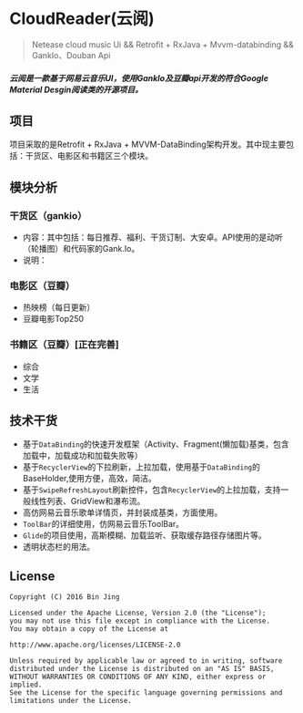 # CloudReader(云阅)

> Netease cloud music Ui && Retrofit + RxJava + Mvvm-databinding && GankIo、Douban Api 

##### 云阅是一款基于网易云音乐UI，使用GankIo及豆瓣api开发的符合Google Material Desgin阅读类的开源项目。

## 项目

项目采取的是Retrofit + RxJava + MVVM-DataBinding架构开发。其中现主要包括：干货区、电影区和书籍区三个模块。



## 模块分析
### 干货区（gankio）
 - 内容：其中包括：每日推荐、福利、干货订制、大安卓。API使用的是动听（轮播图）和代码家的Gank.Io。
 - 说明：

### 电影区（豆瓣）
 - 热映榜（每日更新）
 - 豆瓣电影Top250

### 书籍区（豆瓣）[正在完善]
 - 综合
 - 文学
 - 生活

## 技术干货
 - 基于``DataBinding``的快速开发框架（Activity、Fragment(懒加载)基类，包含 加载中，加载成功和加载失败等）
 - 基于``RecyclerView``的下拉刷新，上拉加载，使用基于``DataBinding``的BaseHolder,使用方便，高效，简洁。
 - 基于``SwipeRefreshLayout``刷新控件，包含``RecyclerView``的上拉加载，支持一般线性列表、GridView和瀑布流。
 - 高仿网易云音乐歌单详情页，并封装成基类，方面使用。
 - ``ToolBar``的详细使用，仿网易云音乐ToolBar。
 - ``Glide``的项目使用，高斯模糊、加载监听、获取缓存路径存储图片等。
 - 透明状态栏的用法。

## License
```
Copyright (C) 2016 Bin Jing

Licensed under the Apache License, Version 2.0 (the "License");
you may not use this file except in compliance with the License.
You may obtain a copy of the License at

http://www.apache.org/licenses/LICENSE-2.0

Unless required by applicable law or agreed to in writing, software
distributed under the License is distributed on an "AS IS" BASIS,
WITHOUT WARRANTIES OR CONDITIONS OF ANY KIND, either express or implied.
See the License for the specific language governing permissions and
limitations under the License.
```